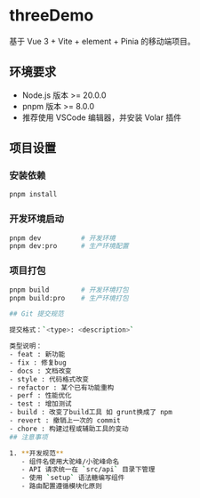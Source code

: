 # threeDemo

基于 Vue 3 + Vite + element + Pinia 的移动端项目。

## 环境要求

- Node.js 版本 >= 20.0.0
- pnpm 版本 >= 8.0.0
- 推荐使用 VSCode 编辑器，并安装 Volar 插件

## 项目设置

### 安装依赖
```sh
pnpm install
```

### 开发环境启动
```sh
pnpm dev          # 开发环境
pnpm dev:pro      # 生产环境配置
```

### 项目打包
```sh
pnpm build        # 开发环境打包
pnpm build:pro    # 生产环境打包

## Git 提交规范

提交格式：`<type>: <description>`

类型说明：
- feat : 新功能
- fix : 修复bug
- docs : 文档改变
- style : 代码格式改变
- refactor : 某个已有功能重构
- perf : 性能优化
- test : 增加测试
- build : 改变了build工具 如 grunt换成了 npm
- revert : 撤销上一次的 commit
- chore : 构建过程或辅助工具的变动
## 注意事项

1. **开发规范**
   - 组件名使用大驼峰/小驼峰命名
   - API 请求统一在 `src/api` 目录下管理
   - 使用 `setup` 语法糖编写组件
   - 路由配置遵循模块化原则
   